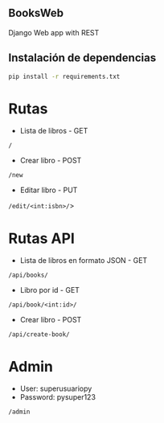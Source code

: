 ## BooksWeb

Django Web app with REST

## Instalación de dependencias

```bash
pip install -r requirements.txt
```

# Rutas 

- Lista de libros - GET

`/`

- Crear libro - POST

`/new`

- Editar libro - PUT

`/edit/<int:isbn>/`>

# Rutas API

- Lista de libros en formato JSON - GET

`/api/books/`

- Libro por id - GET

`/api/book/<int:id>/`

- Crear libro - POST

`/api/create-book/`

# Admin

- User: superusuariopy
- Password: pysuper123

`/admin`